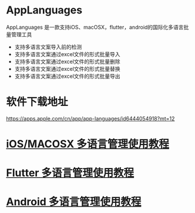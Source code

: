 # AppLanguages
AppLanguages 是一款支持iOS、macOSX，flutter，android的国际化多语言批量管理工具
- 支持多语言文案导入前的检测
- 支持多语言文案通过excel文件的形式批量导入
- 支持多语言文案通过excel文件的形式批量删除
- 支持多语言文案通过excel文件的形式批量替换
- 支持多语言文案通过excel文件的形式批量导出

# 软件下载地址
https://apps.apple.com/cn/app/app-languages/id6444054918?mt=12

# [iOS/MACOSX 多语言管理使用教程](https://xindizhiyin2014.blog.csdn.net/article/details/127724806)
# [Flutter 多语言管理使用教程](https://xindizhiyin2014.blog.csdn.net/article/details/127876269)
# [Android 多语言管理使用教程](https://xindizhiyin2014.blog.csdn.net/article/details/127915217)



